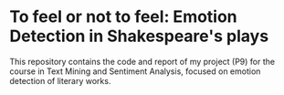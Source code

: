 # To feel or not to feel: Emotion Detection in Shakespeare's plays
This repository contains the code and report of my project (P9) for the course in Text Mining and Sentiment Analysis, focused on emotion detection of literary works.
